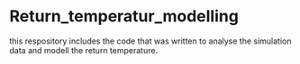 # Return_temperatur_modelling
this respository includes the code that was written to analyse the simulation data and modell the return temperature. 
